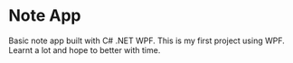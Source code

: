 # Note App
Basic note app built with C# .NET WPF. This is my first project using WPF. Learnt a lot and hope to better with time.
